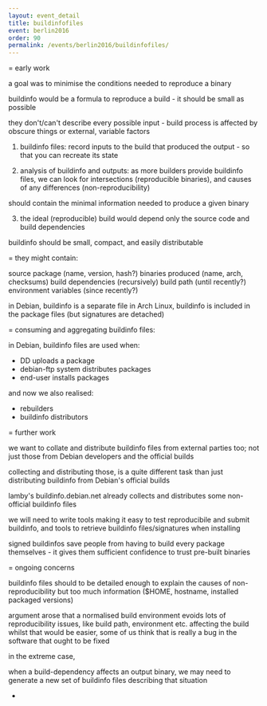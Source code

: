 ```yaml
---
layout: event_detail
title: buildinfofiles
event: berlin2016
order: 90
permalink: /events/berlin2016/buildinfofiles/
---
```


= early work

a goal was to minimise the conditions needed to reproduce a binary

buildinfo would be a formula to reproduce a build - it should be small as possible

they don't/can't describe every possible input - build process is affected by obscure things or external, variable factors

1. buildinfo files:
record inputs to the build that produced the output - so that you can recreate its state

2. analysis of buildinfo and outputs:
as more builders provide buildinfo files, we can look for intersections (reproducible binaries), and causes of any differences (non-reproducibility)

should contain the minimal information needed to produce a given binary

3. the ideal (reproducible) build would depend only the source code and build dependencies

buildinfo should be small, compact, and easily distributable


= they might contain:

source package (name, version, hash?)
binaries produced (name, arch, checksums)
build dependencies (recursively)
build path (until recently?)
environment variables (since recently?)

in Debian, buildinfo is a separate file
in Arch Linux, buildinfo is included in the package files (but signatures are detached)


= consuming and aggregating buildinfo files:

in Debian, buildinfo files are used when:
  * DD uploads a package
  * debian-ftp system distributes packages
  * end-user installs packages

and now we also realised:
  * rebuilders
  * buildinfo distributors


= further work

we want to collate and distribute buildinfo files from external parties too;
not just those from Debian developers and the official builds

collecting and distributing those, is a quite different task than just distributing buildinfo from Debian's official builds

lamby's buildinfo.debian.net already collects and distributes some non-official buildinfo files

we will need to write tools making it easy to test reproducibile and submit buildinfo,
and tools to retrieve buildinfo files/signatures when installing

signed buildinfos save people from having to build every package themselves -
it gives them sufficient confidence to trust pre-built binaries


= ongoing concerns

buildinfo files should to be detailed enough to explain the causes of non-reproducibility
but too much information ($HOME, hostname, installed packaged versions)

argument arose that a normalised build environment evoids lots of reproducibility issues,
like build path, environment etc. affecting the build
whilst that would be easier, some of us think that is really a bug in the software that ought to be fixed

in the extreme case, 

when a build-dependency affects an output binary, we may need to generate a new set of buildinfo files
describing that situation

-
